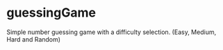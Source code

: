 # guessingGame
Simple number guessing game with a difficulty selection. (Easy, Medium, Hard and Random)
